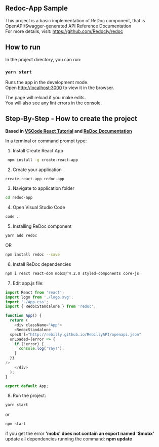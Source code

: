 
## Redoc-App Sample
This project is a basic implementation of ReDoc component, that is OpenAPI/Swagger-generated API Reference Documentation <br />
For more details, visit: https://github.com/Redocly/redoc

## How to run

In the project directory, you can run:

### `yarn start`

Runs the app in the development mode.<br />
Open [http://localhost:3000](http://localhost:3000) to view it in the browser.

The page will reload if you make edits.<br />
You will also see any lint errors in the console.


## Step-By-Step - How to create the project  
**Based in [VSCode React Tutorial](https://code.visualstudio.com/docs/nodejs/reactjs-tutorial) and [ReDoc Documentation](https://github.com/Redocly/redoc)**

In a terminal or command prompt type:
1. Install Create React App
```bash
 npm install -g create-react-app
 ```
 2. Create your application
 ```bash
create-react-app redoc-app
```
 3. Navigate to application folder
```bash
cd redoc-app
```
4. Open Visual Studio Code
```bash
code .
```
5. Installing ReDoc component
 ```bash 
 yarn add redoc
 ``` 
 OR
 ```bash
 npm install redoc --save
 ```
6. Install ReDoc dependencies
```bash
npm i react react-dom mobx@^4.2.0 styled-components core-js
```
7. Edit app.js file:
```javascript
import React from 'react';
import logo from './logo.svg';
import './App.css';
import { RedocStandalone } from 'redoc';

function App() {
  return (
    <div className="App">
    <RedocStandalone
  specUrl="http://rebilly.github.io/RebillyAPI/openapi.json"
  onLoaded={error => {
    if (!error) {
      console.log('Yay!');
    }
  }}
/>
    </div>
  );
}

export default App;
```

8. Run the project: 
```bash
yarn start
```
or 
```bash
npm start
```

if you get the error <b> 'mobx' does not contain an export named '$mobx' </b>
update all dependencies running the command: <b> npm update  </b>





